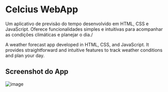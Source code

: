 # Celcius WebApp
 
Um aplicativo de previsão do tempo desenvolvido em HTML, CSS e JavaScript. Oferece funcionalidades simples e intuitivas para acompanhar as condições climáticas e planejar o dia./

A weather forecast app developed in HTML, CSS, and JavaScript. It provides straightforward and intuitive features to track weather conditions and plan your day.

## Screenshot do App

![image](https://github.com/BrenoOrtiz/Celcius-WebApp/assets/82238627/898fd67e-6018-490f-80b2-2603cbeb90a6)


